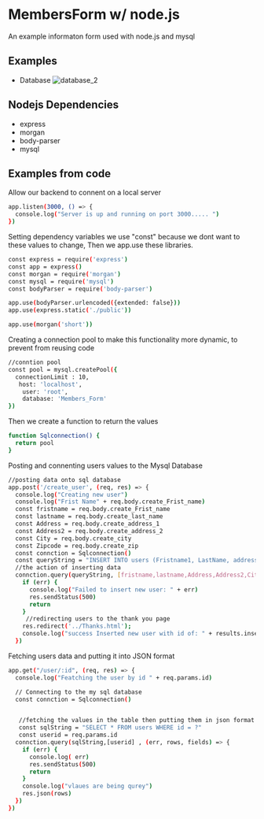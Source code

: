 MembersForm w/ node.js
===========

An example informaton form used with node.js and mysql 

## Examples
* Database
![database_2](https://user-images.githubusercontent.com/16025198/39382449-84090a6a-4a33-11e8-9858-3b945bea7fe9.gif)


## Nodejs Dependencies
* express
* morgan
* body-parser
* mysql
## Examples from code
Allow our backend to connent on a local server
~~~bash
app.listen(3000, () => {
  console.log("Server is up and running on port 3000..... ")
})
~~~~
Setting dependency variables we use "const" because we dont want to these values to change, Then we app.use these libraries.

~~~~bash 
const express = require('express')
const app = express()
const morgan = require('morgan')
const mysql = require('mysql')
const bodyParser = require('body-parser')

app.use(bodyParser.urlencoded({extended: false}))
app.use(express.static('./public'))

app.use(morgan('short'))
~~~~
Creating a connection pool to make this functionality more dynamic, to prevent from reusing code
~~~~bash
//conntion pool 
const pool = mysql.createPool({
  connectionLimit : 10, 
   host: 'localhost',
    user: 'root',
    database: 'Members_Form'
})

~~~~
Then we create a function to return the values
~~~~bash
function Sqlconnection() {
  return pool
}
~~~~
Posting and connenting users values to the Mysql Database
~~~bash
//posting data onto sql database
app.post('/create_user', (req, res) => {
  console.log("Creating new user")
  console.log("Frist Name" + req.body.create_Frist_name)
  const fristname = req.body.create_Frist_name
  const lastname = req.body.create_last_name
  const Address = req.body.create_address_1
  const Address2 = req.body.create_address_2
  const City = req.body.create_city
  const Zipcode = req.body.create_zip
  const connction = Sqlconnection()
  const queryString = "INSERT INTO users (Fristname1, LastName, address, address2, city, zip) VALUES (?, ?, ?, ?, ?, ?)"
  //the action of inserting data 
  connction.query(queryString, [fristname,lastname,Address,Address2,City,Zipcode],(err, results, fields) => {
    if (err) {
      console.log("Failed to insert new user: " + err)
      res.sendStatus(500)
      return
    }
     //redirecting users to the thank you page
    res.redirect('../Thanks.html');
    console.log("success Inserted new user with id of: " + results.insertedId);
  })
~~~~
Fetching users data and putting it into JSON format
~~~bash
app.get("/user/:id", (req, res) => {
  console.log("Featching the user by id " + req.params.id)

  // Connecting to the my sql database  
  const connction = Sqlconnection()


   //fetching the values in the table then putting them in json format
   const sqlString = "SELECT * FROM users WHERE id = ?"
   const userid = req.params.id
  connction.query(sqlString,[userid] , (err, rows, fields) => {
    if (err) {
      console.log( err)
      res.sendStatus(500)
      return
    }
    console.log("vlaues are being qurey")
    res.json(rows)
  })
})


~~~

